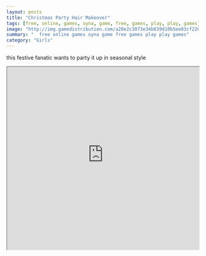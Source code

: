```yaml
---
layout: posts
title: "Christmas Party Hair Makeover"
tags: [free, online, games, oyna, game, free, games, play, play, games]
image: "http://img.gamedistribution.com/a28e2c3073e34b839d10b5ee83cf2209.jpg"
summary: "  free online games oyna game free games play play games"
category: "Girls"
---
```


this festive fanatic wants to party it up in seasonal style

<iframe width="100%" height="480px;" src="http://flash.gamedistribution.com?game=a28e2c3073e34b839d10b5ee83cf2209"></iframe>